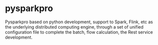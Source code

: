 # pysparkpro
Pysparkpro based on python development, support to Spark, Flink, etc as the underlying distributed computing engine, through a set of unified configuration file to complete the batch, flow calculation, the Rest service development.
